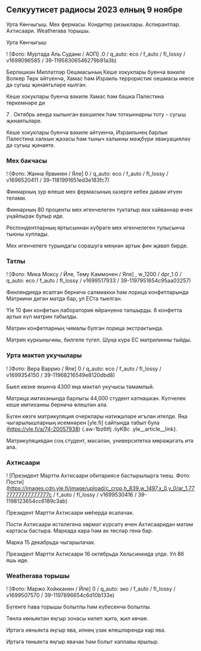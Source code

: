 ## Селкуутисет радиосы 2023 елның 9 ноябре

Урта Көнчыгыш. Мех фермасы. Кондитер ризыклары. Аспирантлар. Ахтисаари. Weatherава торышы.

Урта Көнчыгыш

! [Фото: Муртада Аль Судани / АОП] .0 / q_auto: eco / f_auto / fl_lossy / v1699096585 / 39-11958306546279b91a3b)

Берләшкән Милләтләр Оешмасының Кеше хокуклары буенча вәкиле Волкер Төрк әйтүенчә, Хамас һәм Израиль террористик оешмасы икесе дә сугыш җинаятьләре кылган.

Кеше хокуклары буенча вәкиле Хамас һәм башка Палестина төркемнәре ди

7 \. Октябрь аенда кылынган вәхшилек һәм тоткыннарны тоту - сугыш җинаятьләре.

Кеше хокуклары буенча вәкиле әйтүенчә, Израильнең барлык Палестина халкын җәзасы һәм тыныч халыкны мәҗбүри эвакуацияләү дә сугыш җинаяте.

### Мех бакчасы

! [Фото: Жанна Ярвинен / Яле] 0 / q_auto: eco / f_auto / fl_lossy / v1696520411 / 39-1181991651ed3e183fc7)

Финнарның зур өлеше мех фермасының хәзерге кебек дәвам итүен теләми.

Финнарның 80 проценты мех игенчелеген туктатыр яки хайваннар өчен уңайлырак булыр иде.

Респондентларның яртысыннан күбрәге мех игенчелеген тулысынча тыюны хуплады.

Мех игенчелеге турындагы сорашуга меңнән артык фин җавап бирде.

### Татлы

! [Фото: Мика Моксу / Йле, Тему Каммонен / Яле] , w_1200 / dpr_1.0 / q_auto: eco / f_auto / fl_lossy / v1699517933 / 39-1197951654c95aa03257)

Финляндиядә ясалган берничә салмиакки һәм лорица конфетларында Матриини дигән матдә бар, ул ЕСта тыелган.

Yle 10 фин конфетын лаборатория өйрәнүенә тапшырды. 6 конфетта артык күп матрин табылды.

Матрин конфетларның чималы булган лорица экстрактында.

Матрин куркынычмы, билгеле түгел. Шуңа күрә ЕС матрилинны тыйды.

### Урта мәктәп укучылары

! [Фото: Вера Варрио / Яле] 0 / q_auto: eco / f_auto / fl_lossy / v1699354150 / 39-11968216549e8120dbd8)

Быел көзне якынча 4300 яңа мәктәп укучысы тәмамлый.

Матрица имтиханында барлыгы 44,000 студент катнашкан. Күпчелек кеше имтиханны берничә өлештән ала.

Бүген көзге матрикуляция очерклары нәтиҗәләре игълан ителде. Яңа чыгарылышларның исемнәрен [yle.fi] сайтында табып була (https://yle.fi/a/74-20057938) {.aw-1bz6tfj .iiyKBc .yle__article__link}.

Матрикуляциядән соң студент, мәсәлән, университетка мөрәҗәгать итә ала.

### Ахтисаари

! [Президент Мартти Ахтисаари обитариясе бастырылырга тиеш. Фото: Пости] (https://images.cdn.yle.fi/image/upload/c_crop,h_839,w_1497,x_0,y_0/ar_1.7777777777777777c / f_auto / fl_lossy / v1699530416 / 39-1198123654cc6189c3ab)

Президент Мартти Ахтисаари мөһердә ясалачак.

Пости Ахтисаари истәлегенә хөрмәт күрсәтү өчен Ахтисааридан матәм картасы бастыра. Маркада кара һәм ак төсләр генә бар.

Марка 15 декабрьдә чыгарылачак.

Президент Мартти Ахтисаари 16 октябрьдә Хельсинкида үлде. Ул 86 яшь иде.

### Weatherава торышы

! [Фото: Маржо Хойкканен / Йле] 0 / q_auto: эко / f_auto / fl_lossy / v1699507570 / 39-1197896654c6d10b133e)

Бүгенге һава торышы болытлы һәм күбесенчә болытлы.

Төнлә көньяктан яңгыр зонасы килеп җитә, җил көчәя.

Иртәгә көньякта яңгыр ява, илнең үзәк өлешләрендә кар ява.

Иртәгә төньякта яңгыр явачак һәм болыт каплавы ярылыр.